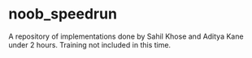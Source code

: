 # noob_speedrun

A repository of implementations done by Sahil Khose and Aditya Kane under 2 hours. Training not included in this time. 

